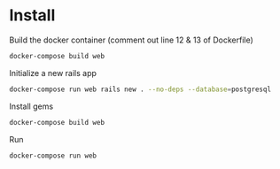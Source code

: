 # Install

Build the docker container (comment out line 12 & 13 of Dockerfile)

```bash
docker-compose build web
```

Initialize a new rails app

```bash
docker-compose run web rails new . --no-deps --database=postgresql
```

Install gems

```bash
docker-compose build web
```

Run

```bash
docker-compose run web
```